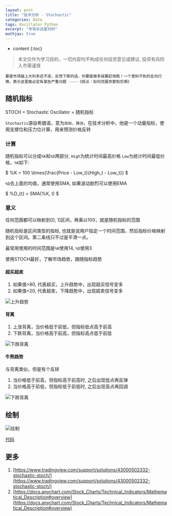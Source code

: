 ```yaml
---
layout: post
title: "技术分析 - Stochastic"
categories: Data
tags: Oscillator Python
excerpt: "市场永远是对的"
mathjax: true
---
```


* content
{:toc}

> 本文仅作为学习目的，一切内容均不构成任何投资意见或建议, 投资有风险入市需谨慎

```
要是市场碰上大利多还不涨，反而下跌的话，你要是做多就要赶快跑！一个意料不到的反向行情，表示这里面必定有某些严重问题 ----《损点：如何克服贪婪和恐惧》
```

## 随机指标

STOCH = Stochastic Oscillator = 随机指标

`Stochastic`源自希腊语，意为`目标，猜测`，在技术分析中，他是一个动量指标，使用支撑位和压力位计算，用来预测价格反转

### 计算

随机指标可以分成`%K`和`%D`两部分, `High`为统计时间最高价格 `Low`为统计时间最低价格，`%K`如下:

$
\%K = 100 \times{\frac{Price - Low_t}{High_t - Low_t}}
$

`%D`去上面的均值，通常使用SMA, 如果波动剧烈可以使用EMA

$
\%D_{t} = SMA(\%K, t)
$

### 意义

任何范围都可以映射到[0, 1]区间，再乘以100，就是随机指标的范围

随机指标是区间类型的指标, 也就是说用户指定一个时间范围，然后指标价格映射到这个区间。第二条线只不过是平滑一点。

最常用使用的时间范围是`%K`使用14, `%D`使用3

使用STOCH最好，了解市场趋势，跟随指标趋势

#### 超买超卖

1. 如果值>80, 代表超买，上升趋势中，出现超买信号变多
2. 如果值<20, 代表超卖，下降趋势中，出现超卖信号变多

![上升趋势]({{site.static}}/images/opengl-stoch-overbought.png)

#### 背离

1. 上涨背离，当价格低于前低，但指标低点高于前高
2. 下跌背离，当价格高于前高，但指标高点低于前低

![下跌背离]({{site.static}}/images/opengl-stoch-divergence.png)

#### 牛熊趋势

与背离类似，但是有个反转
 
1. 当价格低于前高，但指标高于前高时, 之后出现低点再反弹
2. 当价格高于前低，但指标低于前低时, 之后出现高点再回调

![下跌背离]({{site.static}}/images/opengl-stoch-bull-setup.png)

## 绘制

![绘制]({{site.static}}/images/investment-lesson-05.png)

[代码](https://github.com/geemaple/learning/blob/main/learn_analysis/lesson-05-stoch.py)

## 更多

1. [https://www.tradingview.com/support/solutions/43000502332-stochastic-stoch/](https://www.tradingview.com/support/solutions/43000502332-stochastic-stoch/)
2. [https://docs.anychart.com/Stock_Charts/Technical_Indicators/Mathematical_Description#overview](https://docs.anychart.com/Stock_Charts/Technical_Indicators/Mathematical_Description#overview)
